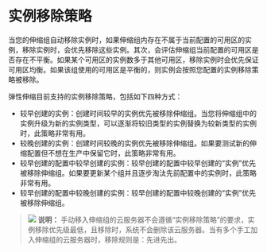 # 实例移除策略<a name="as_04_0104"></a>

当您的伸缩组自动移除实例时，如果伸缩组内存在不属于当前配置的可用区的实例，移除实例时，会优先移除这些实例。其次，会评估伸缩组当前配置的可用区是否存在不平衡。如果某个可用区的实例数多于其他可用区，移除实例时会优先保证可用区均衡。如果该组使用的可用区是平衡的，则实例会按照您配置的实例移除策略被移除。

弹性伸缩目前支持的实例移除策略，包括如下四种方式：

-   较早创建的实例：创建时间较早的实例优先被移除伸缩组。当您将伸缩组中的实例升级为新的实例类型，可以逐渐将较旧类型的实例替换为较新类型的实例时，此策略非常有用。
-   较晚创建的实例：创建时间较晚的实例优先被移除伸缩组。如果要测试新的伸缩配置但不想在生产中保留它时，此策略非常有用。
-   较早创建的配置中较早创建的实例：较早创建的配置中较早创建的“实例”优先被移除伸缩组。如果要更新某个组并且逐步淘汰先前配置中的实例时，此策略非常有用。
-   较早创建的配置中较晚创建的实例：较早创建的配置中较晚创建的“实例”优先被移除伸缩组。

>![](public_sys-resources/icon-note.gif) **说明：** 
>手动移入伸缩组的云服务器不会遵循“实例移除策略”的要求，实例移除优先级最低，且移除时，系统不会删除该云服务器。当有多个手工加入伸缩组的云服务器时，移除规则是：先进先出。


